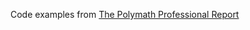 Code examples from [The Polymath Professional Report](https://zachfrey.substack.com/ "Blockchain + IoT = Mobility and Energy Revolution")
